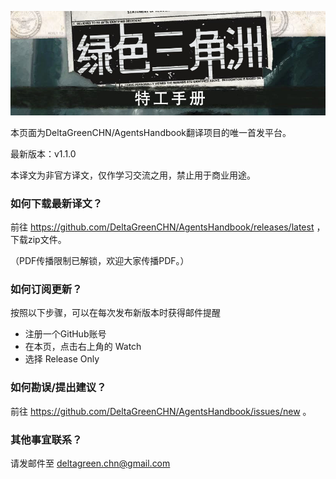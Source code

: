 ![DGAH Logo](/DG_banner.jpg)

本页面为DeltaGreenCHN/AgentsHandbook翻译项目的唯一首发平台。

最新版本：v1.1.0

本译文为非官方译文，仅作学习交流之用，禁止用于商业用途。

### 如何下载最新译文？

前往 https://github.com/DeltaGreenCHN/AgentsHandbook/releases/latest ，下载zip文件。

（PDF传播限制已解锁，欢迎大家传播PDF。）

### 如何订阅更新？

按照以下步骤，可以在每次发布新版本时获得邮件提醒

* 注册一个GitHub账号
* 在本页，点击右上角的 Watch
* 选择 Release Only

### 如何勘误/提出建议？

前往 https://github.com/DeltaGreenCHN/AgentsHandbook/issues/new 。

### 其他事宜联系？

请发邮件至 deltagreen.chn@gmail.com
